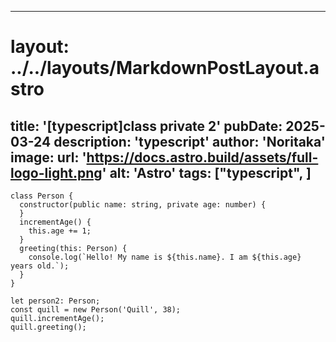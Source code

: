 
---
# layout: ../../layouts/MarkdownPostLayout.astro
title: '[typescript]class private 2'
pubDate: 2025-03-24
description: 'typescript'
author: 'Noritaka'
image:
    url: 'https://docs.astro.build/assets/full-logo-light.png'
    alt: 'Astro'
tags: ["typescript", ]
---



```
class Person {
  constructor(public name: string, private age: number) {
  }
  incrementAge() {
    this.age += 1;
  }
  greeting(this: Person) {
    console.log(`Hello! My name is ${this.name}. I am ${this.age} years old.`);
  }
}

let person2: Person;
const quill = new Person('Quill', 38);
quill.incrementAge();
quill.greeting();

```
